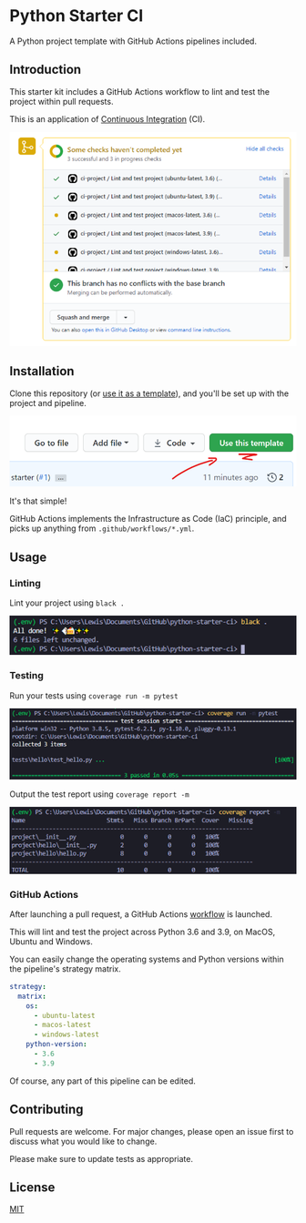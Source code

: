 # Python Starter CI

A Python project template with GitHub Actions pipelines included.

## Introduction

This starter kit includes a GitHub Actions workflow to lint and test the project within pull requests.

This is an application of [Continuous Integration](https://www.atlassian.com/continuous-delivery/continuous-integration) (CI).

![Pipeline results in pull request](docs/readme/ci-checks.png)

## Installation

Clone this repository (or [use it as a template](https://github.com/LloydTao/python-starter-ci/generate)), and you'll be set up with the project and pipeline.

![Location of 'use this template' button](docs/readme/template-button.png)

It's that simple!

GitHub Actions implements the Infrastructure as Code (IaC) principle, and picks up anything from `.github/workflows/*.yml`.

## Usage

### Linting

Lint your project using `black .`

![Location of 'use this template' button](docs/readme/black-lint.png)

### Testing

Run your tests using `coverage run -m pytest`

![Location of 'use this template' button](docs/readme/coverage-run.png)

Output the test report using `coverage report -m`

![Location of 'use this template' button](docs/readme/coverage-report.png)

### GitHub Actions

After launching a pull request, a GitHub Actions [workflow](https://github.com/LloydTao/python-starter-ci/blob/main/.github/workflows/ci-project.yml) is launched.

This will lint and test the project across Python 3.6 and 3.9, on MacOS, Ubuntu and Windows.

You can easily change the operating systems and Python versions within the pipeline's strategy matrix.

```yml
strategy:
  matrix:
    os:
      - ubuntu-latest
      - macos-latest
      - windows-latest
    python-version:
      - 3.6
      - 3.9
```

Of course, any part of this pipeline can be edited.

## Contributing

Pull requests are welcome. For major changes, please open an issue first to discuss what you would like to change.

Please make sure to update tests as appropriate.

## License

[MIT](https://github.com/LloydTao/python-starter-ci/blob/main/LICENSE)
